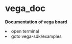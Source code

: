# vega_doc
<h><b>Documentation of vega board</b></h>
<p>
  <li>open terminal</li>
  <li>goto vega-sdk/examples</li>
